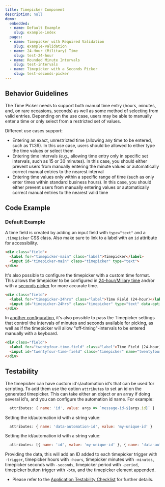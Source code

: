 ```yaml
---
title: Timepicker Component
description: null
demo:
  embedded:
  - name: Default Example
    slug: example-index
  pages:
  - name: Timepicker with Required Validation
    slug: example-validation
  - name: 24-Hour (Military) Time
    slug: test-24-hour
  - name: Rounded Minute Intervals
    slug: test-intervals
  - name: Timepicker with a Seconds Picker
    slug: test-seconds-picker
---
```

## Behavior Guidelines

The Time Picker needs to support both manual time entry (hours, minutes, and, on rare occasions, seconds) as well as some method of selecting from valid entries. Depending on the use case, users may be able to manually enter a time or only select from a restricted set of values.

Different use cases support:

- Entering an exact, unrestricted time (allowing any time to be entered, such as 11:39). In this use case, users should be allowed to either type the time values or select them
- Entering time intervals (e.g., allowing time entry only in specific set intervals, such as 15 or 30 minutes). In this case, you should either prevent users from manually entering the minute values or automatically correct manual entries to the nearest interval
- Entering time values only within a specific range of time (such as only enter times within standard business hours). In this case, you should either prevent users from manually entering values or automatically correct manual entries to the nearest valid time

## Code Example

### Default Example

A time field is created by adding an input field with `type="text"` and a `.timepicker` CSS class. Also make sure to link to a label with an `id` attribute for accessibility.

```html
<div class="field">
  <label for="timepicker-main" class="label">Timepicker</label>
  <input id="timepicker-main" class="timepicker" type="text">
</div>
```

It's also possible to configure the timepicker with a custom time format.  This allows the timepicker to be configured in [24-hour/Miliary time](./demo/components/timepicker/example-24-hour?font=source-sans) and/or with a [seconds picker](./demo/components/timepicker/example-seconds-picker?font=source-sans) for more accurate time.

```html
<div class="field">
  <label for="timepicker-24hrs" class="label">Time Field (24-hour)</label>
  <input id="timepicker-24hrs" class="timepicker" type="text" data-options='{ "timeFormat": "HH:mm" };' />
</div>
```

In [another configuration](./demo/components/timepicker/example-intervals?font=source-sans), it's also possible to pass the Timepicker settings that control the intervals of minutes and seconds available for picking, as well as if the timepicker will allow "off-timing"-intervals to be entered manually with a keyboard.

```html
<div class="field">
  <label for="twentyfour-time-field" class="label">Time Field (24-hour)</label>
  <input id="twentyfour-time-field" class="timepicker" name="twentyfour-time-field" type="text" data-options='{ "minuteInterval": "10", "roundToInterval": "true"}' />
</div>
```

## Testability

The timepicker can have custom id's/automation id's that can be used for scripting. To add them use the option `attributes` to set an id on the generated timepicker. This can take either an object or an array if doing several id's, and you can configure the automation id name. For example:

```js
  attributes: { name: 'id', value: args => `message-id-${args.id}` }
```

Setting the id/automation id with a string value:

```js
  attributes: { name: 'data-automation-id', value: 'my-unique-id' }
```

Setting the id/automation id with a string value:

```js
  attributes: [{ name: 'id', value: 'my-unique-id' }, { name: 'data-automation-id', value: 'my-unique-id' }]
```

Providing the data, this will add an ID added to each timepicker trigger with `-trigger`, timepicker hours with `-hours`, timepicker minutes with `-minutes`, timepicker seconds with `-seconds`, timepicker period with `-period`, timepicker button trigger with `-btn`, and the timepicker element appended.

- Please refer to the [Application Testability Checklist](https://design.infor.com/resources/application-testability-checklist) for further details.
